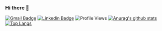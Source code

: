 ### Hi there 👋

<!--
**iBrunoManoel/iBrunoManoel** is a ✨ _special_ ✨ repository because its `README.md` (this file) appears on your GitHub profile.

Here are some ideas to get you started:

- 🔭 I’m currently studing on IFPE (Federal Institute of Pernambuco)  ...
- 👯 I’m looking to collaborate on IFparking https://github.com/LucasFelinto/ifparking
- 📫 How to reach me: https://www.linkedin.com/in/bruno-manoel-2333001b8/ brunomanoel2019.2019@gmail.com
- ⚡ Fun fact: ...
-->
[![Gmail Badge](https://img.shields.io/badge/-brunomanoel2019.2019@gmail.com-c14438?style=flat&logo=Gmail&logoColor=white)](mailto:brunomanoel2019.2019@gmail.com "Connect via Email")
[![Linkedin Badge](https://img.shields.io/badge/bruno-manoel-2333001b8/style=flat&logo=Linkedin&logoColor=white)](https://www.linkedin.com/in/bruno-manoel-2333001b8/ "Connect on LinkedIn")
 ![Profile Views](https://komarev.com/ghpvc/?username=iBrunoManoel&color=7802aa)
 [![Anurag's github stats](https://github-readme-stats.vercel.app/api?username=iBrunoManoel&count_private=true&hide=stars&show_icons=true&theme=buefy)](https://github.com/iBrunoManoel)
 [![Top Langs](https://github-readme-stats.vercel.app/api/top-langs/?username=iBrunoManoel&layout=compact&theme=buefy)](https://github.com/anuraghazra/github-readme-stats)
